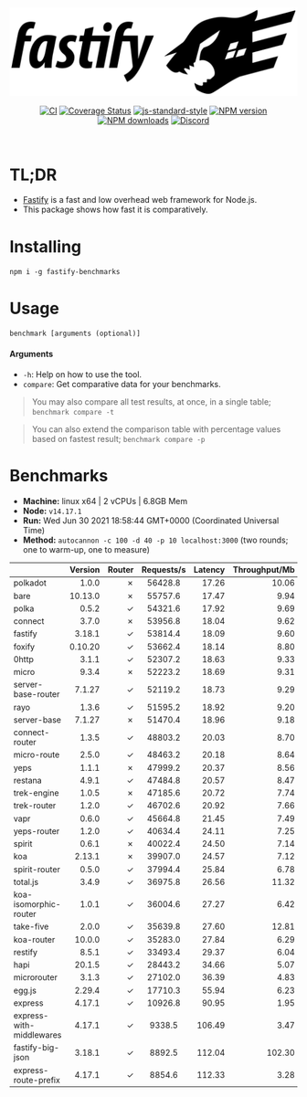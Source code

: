 <div align="center">
  <img src="https://github.com/fastify/graphics/raw/HEAD/fastify-landscape-outlined.svg" width="650" height="auto"/>
</div>

<div align="center">

[![CI](https://github.com/fastify/fastify/workflows/ci/badge.svg)](https://github.com/fastify/fastify/actions/workflows/ci.yml)
[![Coverage Status](https://coveralls.io/repos/github/fastify/fastify/badge.svg?branch=master)](https://coveralls.io/github/fastify/fastify?branch=master)
[![js-standard-style](https://img.shields.io/badge/code%20style-standard-brightgreen.svg?style=flat)](http://standardjs.com/)
[![NPM version](https://img.shields.io/npm/v/fastify.svg?style=flat)](https://www.npmjs.com/package/fastify)
[![NPM downloads](https://img.shields.io/npm/dm/fastify.svg?style=flat)](https://www.npmjs.com/package/fastify) [![Discord](https://img.shields.io/discord/725613461949906985)](https://discord.gg/fastify)

</div>
<br />

# TL;DR

* [Fastify](https://github.com/fastify/fastify) is a fast and low overhead web framework for Node.js.
* This package shows how fast it is comparatively.

# Installing

```
npm i -g fastify-benchmarks
```

# Usage

```
benchmark [arguments (optional)]
```

#### Arguments

* `-h`: Help on how to use the tool.
* `compare`: Get comparative data for your benchmarks.

> You may also compare all test results, at once, in a single table; `benchmark compare -t`

> You can also extend the comparison table with percentage values based on fastest result; `benchmark compare -p`
# Benchmarks

* __Machine:__ linux x64 | 2 vCPUs | 6.8GB Mem
* __Node:__ `v14.17.1`
* __Run:__ Wed Jun 30 2021 18:58:44 GMT+0000 (Coordinated Universal Time)
* __Method:__ `autocannon -c 100 -d 40 -p 10 localhost:3000` (two rounds; one to warm-up, one to measure)

|                          | Version | Router | Requests/s | Latency | Throughput/Mb |
| :--                      | --:     | --:    | :-:        | --:     | --:           |
| polkadot                 | 1.0.0   | ✗      | 56428.8    | 17.26   | 10.06         |
| bare                     | 10.13.0 | ✗      | 55757.6    | 17.47   | 9.94          |
| polka                    | 0.5.2   | ✓      | 54321.6    | 17.92   | 9.69          |
| connect                  | 3.7.0   | ✗      | 53956.8    | 18.04   | 9.62          |
| fastify                  | 3.18.1  | ✓      | 53814.4    | 18.09   | 9.60          |
| foxify                   | 0.10.20 | ✓      | 53662.4    | 18.14   | 8.80          |
| 0http                    | 3.1.1   | ✓      | 52307.2    | 18.63   | 9.33          |
| micro                    | 9.3.4   | ✗      | 52223.2    | 18.69   | 9.31          |
| server-base-router       | 7.1.27  | ✓      | 52119.2    | 18.73   | 9.29          |
| rayo                     | 1.3.6   | ✓      | 51595.2    | 18.92   | 9.20          |
| server-base              | 7.1.27  | ✗      | 51470.4    | 18.96   | 9.18          |
| connect-router           | 1.3.5   | ✓      | 48803.2    | 20.03   | 8.70          |
| micro-route              | 2.5.0   | ✓      | 48463.2    | 20.18   | 8.64          |
| yeps                     | 1.1.1   | ✗      | 47999.2    | 20.37   | 8.56          |
| restana                  | 4.9.1   | ✓      | 47484.8    | 20.57   | 8.47          |
| trek-engine              | 1.0.5   | ✗      | 47185.6    | 20.72   | 7.74          |
| trek-router              | 1.2.0   | ✓      | 46702.6    | 20.92   | 7.66          |
| vapr                     | 0.6.0   | ✓      | 45664.8    | 21.45   | 7.49          |
| yeps-router              | 1.2.0   | ✓      | 40634.4    | 24.11   | 7.25          |
| spirit                   | 0.6.1   | ✗      | 40022.4    | 24.50   | 7.14          |
| koa                      | 2.13.1  | ✗      | 39907.0    | 24.57   | 7.12          |
| spirit-router            | 0.5.0   | ✓      | 37994.4    | 25.84   | 6.78          |
| total.js                 | 3.4.9   | ✓      | 36975.8    | 26.56   | 11.32         |
| koa-isomorphic-router    | 1.0.1   | ✓      | 36004.6    | 27.27   | 6.42          |
| take-five                | 2.0.0   | ✓      | 35639.8    | 27.60   | 12.81         |
| koa-router               | 10.0.0  | ✓      | 35283.0    | 27.84   | 6.29          |
| restify                  | 8.5.1   | ✓      | 33493.4    | 29.37   | 6.04          |
| hapi                     | 20.1.5  | ✓      | 28443.2    | 34.66   | 5.07          |
| microrouter              | 3.1.3   | ✓      | 27102.0    | 36.39   | 4.83          |
| egg.js                   | 2.29.4  | ✓      | 17710.3    | 55.94   | 6.23          |
| express                  | 4.17.1  | ✓      | 10926.8    | 90.95   | 1.95          |
| express-with-middlewares | 4.17.1  | ✓      | 9338.5     | 106.49  | 3.47          |
| fastify-big-json         | 3.18.1  | ✓      | 8892.5     | 112.04  | 102.30        |
| express-route-prefix     | 4.17.1  | ✓      | 8854.6     | 112.33  | 3.28          |
